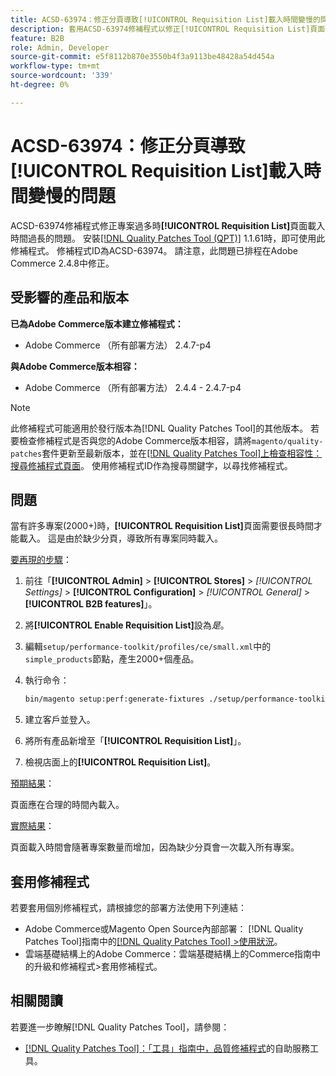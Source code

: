 ```yaml
---
title: ACSD-63974：修正分頁導致[!UICONTROL Requisition List]載入時間變慢的問題
description: 套用ACSD-63974修補程式以修正[!UICONTROL Requisition List]頁面有太多專案時需花很長時間載入的問題。
feature: B2B
role: Admin, Developer
source-git-commit: e5f8112b870e3550b4f3a9113be48428a54d454a
workflow-type: tm+mt
source-wordcount: '339'
ht-degree: 0%

---
```



# ACSD-63974：修正分頁導致[!UICONTROL Requisition List]載入時間變慢的問題

ACSD-63974修補程式修正專案過多時&#x200B;**[!UICONTROL Requisition List]**&#x200B;頁面載入時間過長的問題。 安裝[[!DNL Quality Patches Tool (QPT)]](/help/tools/quality-patches-tool/quality-patches-tool-to-self-serve-quality-patches.md) 1.1.61時，即可使用此修補程式。 修補程式ID為ACSD-63974。 請注意，此問題已排程在Adobe Commerce 2.4.8中修正。

## 受影響的產品和版本

**已為Adobe Commerce版本建立修補程式：**

* Adobe Commerce （所有部署方法） 2.4.7-p4

**與Adobe Commerce版本相容：**

* Adobe Commerce （所有部署方法） 2.4.4 - 2.4.7-p4

>[!NOTE]
>
>此修補程式可能適用於發行版本為[!DNL Quality Patches Tool]的其他版本。 若要檢查修補程式是否與您的Adobe Commerce版本相容，請將`magento/quality-patches`套件更新至最新版本，並在[[!DNL Quality Patches Tool]上檢查相容性：搜尋修補程式頁面](https://experienceleague.adobe.com/tools/commerce-quality-patches/index.html)。 使用修補程式ID作為搜尋關鍵字，以尋找修補程式。

## 問題

當有許多專案(2000+)時，**[!UICONTROL Requisition List]**&#x200B;頁面需要很長時間才能載入。 這是由於缺少分頁，導致所有專案同時載入。

<u>要再現的步驟</u>：

1. 前往「**[!UICONTROL Admin]** > **[!UICONTROL Stores]** > *[!UICONTROL Settings]* > **[!UICONTROL Configuration]** > *[!UICONTROL General]* > **[!UICONTROL B2B features]**」。
1. 將&#x200B;**[!UICONTROL Enable Requisition List]**&#x200B;設為&#x200B;*是*。
1. 編輯`setup/performance-toolkit/profiles/ce/small.xml`中的`simple_products`節點，產生2000+個產品。
1. 執行命令：

   ```bash
   bin/magento setup:perf:generate-fixtures ./setup/performance-toolkit/profiles/ce/small.xml
   ```

1. 建立客戶並登入。
1. 將所有產品新增至「**[!UICONTROL Requisition List]**」。
1. 檢視店面上的&#x200B;**[!UICONTROL Requisition List]**。


<u>預期結果</u>：

頁面應在合理的時間內載入。


<u>實際結果</u>：

頁面載入時間會隨著專案數量而增加，因為缺少分頁會一次載入所有專案。

## 套用修補程式

若要套用個別修補程式，請根據您的部署方法使用下列連結：

* Adobe Commerce或Magento Open Source內部部署： [!DNL Quality Patches Tool]指南中的[[!DNL Quality Patches Tool] >使用狀況](/help/tools/quality-patches-tool/usage.md)。
* 雲端基礎結構上的Adobe Commerce：雲端基礎結構上的Commerce指南中的升級和修補程式>套用修補程式。

## 相關閱讀

若要進一步瞭解[!DNL Quality Patches Tool]，請參閱：

* [[!DNL Quality Patches Tool]：「工具」指南中，品質修補程式](/help/tools/quality-patches-tool/quality-patches-tool-to-self-serve-quality-patches.md)的自助服務工具。
